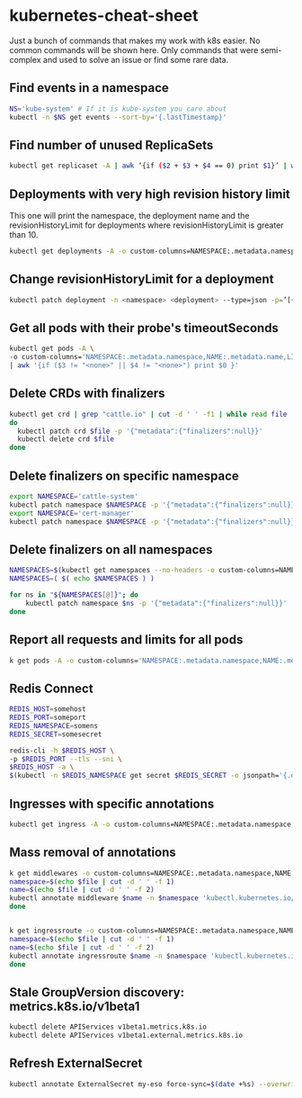 # kubernetes-cheat-sheet
Just a bunch of commands that makes my work with k8s easier. No common commands will be shown here. Only commands that were semi-complex and used to solve an issue or find some rare data.

## Find events in a namespace

```bash
NS='kube-system' # If it is kube-system you care about
kubectl -n $NS get events --sort-by='{.lastTimestamp}'
```

## Find number of unused ReplicaSets

```bash
kubectl get replicaset -A | awk ‘{if ($2 + $3 + $4 == 0) print $1}’ | wc -l
```

## Deployments with very high revision history limit

This one will print the namespace, the deployment name and the revisionHistoryLimit for deployments where revisionHistoryLimit is greater than 10.

```bash
kubectl get deployments -A -o custom-columns=NAMESPACE:.metadata.namespace,NAME:.metadata.name,API_VERSION:.apiVersion,REV_HISTORY:.spec.revisionHistoryLimit | awk '{ if ($4 > 10) print }'
```

## Change revisionHistoryLimit for a deployment

```bash
kubectl patch deployment -n <namespace> <deployment> --type=json -p=’[{“op”: “replace”, “path”: “/spec/revisionHistoryLimit”, “value”: 10}]’
```

## Get all pods with their probe's timeoutSeconds

```bash
kubectl get pods -A \
-o custom-columns='NAMESPACE:.metadata.namespace,NAME:.metadata.name,LIVENESS_PROBE_TIMEOUT:spec.containers[*].livenessProbe.timeoutSeconds,READINESS_PROBE_TIMEOUT:spec.containers[*].readinessProbe.timeoutSeconds' \
| awk '{if ($3 != "<none>" || $4 != "<none>") print $0 }'
```

## Delete CRDs with finalizers

```bash
kubectl get crd | grep "cattle.io" | cut -d ' ' -f1 | while read file
do
  kubectl patch crd $file -p '{"metadata":{"finalizers":null}}'
  kubectl delete crd $file
done
```

## Delete finalizers on specific namespace

```bash
export NAMESPACE='cattle-system'
kubectl patch namespace $NAMESPACE -p '{"metadata":{"finalizers":null}}'
export NAMESPACE='cert-manager'
kubectl patch namespace $NAMESPACE -p '{"metadata":{"finalizers":null}}'
```

## Delete finalizers on all namespaces

```bash
NAMESPACES=$(kubectl get namespaces --no-headers -o custom-columns=NAME:.metadata.name | awk '{print $1}' | tail -n +2)
NAMESPACES=( $( echo $NAMESPACES ) )

for ns in "${NAMESPACES[@]}"; do
    kubectl patch namespace $ns -p '{"metadata":{"finalizers":null}}'
done
```

## Report all requests and limits for all pods

```bash
k get pods -A -o custom-columns='NAMESPACE:.metadata.namespace,NAME:.metadata.name,REQUESTS_CPU:.spec.containers[*].resources.requests.cpu,REQUESTS_MEMORY:.spec.containers[*].resources.requests.memory,LIMIT_CPU:.spec.containers[*].resources.limits.cpu,LiMIT_MEMORY:.spec.containers[*].resources.limits.memory'
```

## Redis Connect

```bash
REDIS_HOST=somehost
REDIS_PORT=someport
REDIS_NAMESPACE=somens
REDIS_SECRET=somesecret

redis-cli -h $REDIS_HOST \
-p $REDIS_PORT --tls --sni \
$REDIS_HOST -a \
$(kubectl -n $REDIS_NAMESPACE get secret $REDIS_SECRET -o jsonpath='{.data.redis-password}' | base64 -d)
```

## Ingresses with specific annotations

```bash
kubectl get ingress -A -o custom-columns=NAMESPACE:.metadata.namespace,NAME:.metadata.name,EXTERNAL-DNS-TARGET-ANNOTATION:".metadata.annotations.external-dns\.alpha\.kubernetes\.io/target" | grep -v "<none>"
```

## Mass removal of annotations

```bash
k get middlewares -o custom-columns=NAMESPACE:.metadata.namespace,NAME:.metadata.name -A | sed 's/ \+/ /g' | while read file; do
namespace=$(echo $file | cut -d ' ' -f 1)
name=$(echo $file | cut -d ' ' -f 2)
kubectl annotate middleware $name -n $namespace 'kubectl.kubernetes.io/last-applied-configuration'-
done


k get ingressroute -o custom-columns=NAMESPACE:.metadata.namespace,NAME:.metadata.name -A | sed 's/ \+/ /g' | while read file; do
namespace=$(echo $file | cut -d ' ' -f 1)
name=$(echo $file | cut -d ' ' -f 2)
kubectl annotate ingressroute $name -n $namespace 'kubectl.kubernetes.io/last-applied-configuration'-
done
```

## Stale GroupVersion discovery: metrics.k8s.io/v1beta1

```bash
kubectl delete APIServices v1beta1.metrics.k8s.io
kubectl delete APIServices v1beta1.external.metrics.k8s.io
```

## Refresh ExternalSecret

```bash
kubectl annotate ExternalSecret my-eso force-sync=$(date +%s) --overwrite
```
